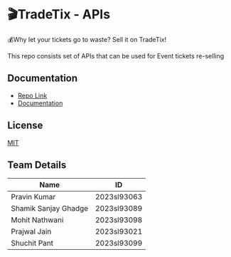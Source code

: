 
# 🎬TradeTix - APIs

💰Why let your tickets go to waste? Sell it on TradeTix!

This repo consists set of APIs that can be used for Event tickets re-selling

## Documentation

- [Repo Link](https://github.com/ShamikG17/tradetix-backend)
- [Documentation](https://bitsapibp2024.github.io/TeamB05/)


## License

[MIT](https://github.com/BITSAPIBP2024/TeamB05/blob/main/LICENSE)


## Team Details 

| Name                 |      ID        |
| -------------------- | -------------- |
| Pravin Kumar         | 2023sl93063    |
| Shamik Sanjay Ghadge | 2023sl93089    |
| Mohit Nathwani       | 2023sl93098    |
| Prajwal Jain         | 2023sl93021    |
| Shuchit Pant         | 2023sl93099    |
